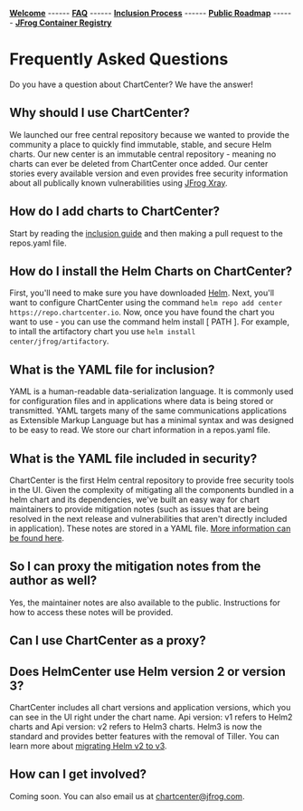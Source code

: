 [__Welcome__](index.md) ------ 
[__FAQ__](faq.md) ------ 
[__Inclusion Process__](inclusion.md) ------ 
[__Public Roadmap__](roadmap.md) ------ 
[__JFrog Container Registry__](jforg-cr.md)

# Frequently Asked Questions
Do you have a question about ChartCenter? We have the answer!

## Why should I use ChartCenter?
We launched our free central repository because we wanted to provide the community a place to quickly find immutable, stable, and secure Helm charts. Our new center is an immutable central repository - meaning no charts can ever be deleted from ChartCenter once added. Our center stories every available version and even provides free security information about all publically known vulnerabilities using [JFrog Xray](#). 

## How do I add charts to ChartCenter?
Start by reading the [inclusion guide](#) and then making a pull request to the repos.yaml file. 

## How do I install the Helm Charts on ChartCenter?
First, you'll need to make sure you have downloaded [Helm](https://helm.sh/docs/intro/install/).
Next, you'll want to configure ChartCenter using the command `helm repo add center https://repo.chartcenter.io`.
Now, once you have found the chart you want to use - you can use the command helm install [ PATH ]. For example, to intall the artifactory chart you use `helm install center/jfrog/artifactory`.

## What is the YAML file for inclusion?
YAML is a human-readable data-serialization language. It is commonly used for configuration files and in applications where data is being stored or transmitted. YAML targets many of the same communications applications as Extensible Markup Language but has a minimal syntax and was designed to be easy to read. We store our chart information in a repos.yaml file. 

## What is the YAML file included in security?
ChartCenter is the first Helm central repository to provide free security tools in the UI. Given the complexity of mitigating all the components bundled in a helm chart and its dependencies, we've built an easy way for chart maintainers to provide mitigation notes (such as issues that are being resolved in the next release and vulnerabilities that aren't directly included in application). These notes are stored in a YAML file. [More information can be found here](#).

## So I can proxy the mitigation notes from the author as well? 
Yes, the maintainer notes are also available to the public. Instructions for how to access these notes will be provided.

## Can I use ChartCenter as a proxy?

## Does HelmCenter use Helm version 2 or version 3?
ChartCenter includes all chart versions and application versions, which you can see in the UI right under the chart name. Api version: v1 refers to Helm2 charts and Api version: v2 refers to Helm3 charts. Helm3 is now the standard and provides better features with the removal of Tiller. You can learn more about [migrating Helm v2 to v3](https://helm.sh/blog/migrate-from-helm-v2-to-helm-v3/).

## How can I get involved?
Coming soon. You can also email us at chartcenter@jfrog.com.

